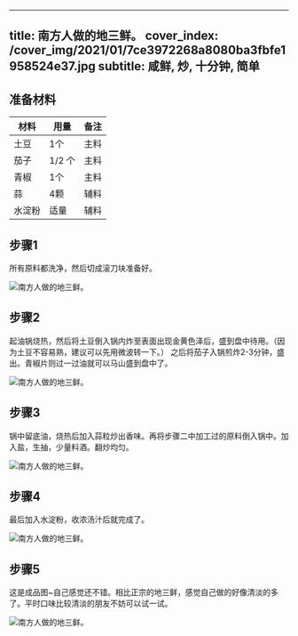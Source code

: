 
---
title: 南方人做的地三鲜。
cover_index: /cover_img/2021/01/7ce3972268a8080ba3fbfe1958524e37.jpg
subtitle: 咸鲜, 炒, 十分钟, 简单
---

## 准备材料

| 材料     | 用量 | 备注|
| ------- | ----- | --- |
| 土豆 | 1个| 主料 |
| 茄子 | 1/2 个| 主料 |
| 青椒 | 1个| 主料 |
| 蒜 | 4颗| 辅料 |
| 水淀粉 | 适量| 辅料 |

## 步骤1

所有原料都洗净，然后切成滚刀块准备好。

![南方人做的地三鲜。](https://i8.meishichina.com/attachment/recipe/201010/201010091306582.jpg?x-oss-process=style/p320) 

## 步骤2

起油锅烧热，然后将土豆倒入锅内炸至表面出现金黄色泽后，盛到盘中待用。（因为土豆不容易熟，建议可以先用微波转一下。） 之后将茄子入锅煎炸2-3分钟，盛出。青椒片则过一过油就可以马山盛到盘中了。

![南方人做的地三鲜。](https://i8.meishichina.com/attachment/recipe/201010/201010091311492.jpg?x-oss-process=style/p320) 

## 步骤3

锅中留底油，烧热后加入蒜粒炒出香味。再将步骤二中加工过的原料倒入锅中。加入盐，生抽，少量料酒。翻炒均匀。

![南方人做的地三鲜。](https://i8.meishichina.com/attachment/recipe/201010/201010091314201.jpg?x-oss-process=style/p320) 

## 步骤4

最后加入水淀粉，收浓汤汁后就完成了。

![南方人做的地三鲜。](https://i8.meishichina.com/attachment/recipe/201010/201010091315466.jpg?x-oss-process=style/p320) 

## 步骤5

这是成品图~自己感觉还不错。相比正宗的地三鲜，感觉自己做的好像清淡的多了。平时口味比较清淡的朋友不妨可以试一试。

![南方人做的地三鲜。](https://i8.meishichina.com/attachment/recipe/201010/201010091317310.jpg?x-oss-process=style/p320) 

